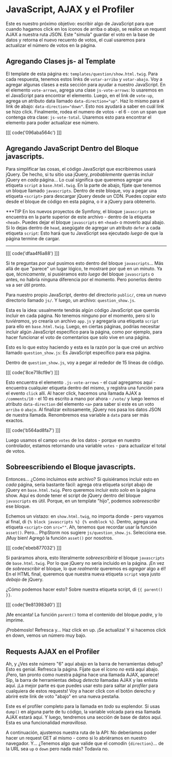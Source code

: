 # JavaScript, AJAX y el Profiler

Este es nuestro próximo objetivo: escribir algo de JavaScript para que cuando hagamos
click en los íconos de arriba o abajo, se realice un request AJAX a nuestra ruta JSON.
Este "simula" guardar el voto en la base de datos y retorna el nuevo recuento de votos,
el cual usaremos para actualizar el número de votos en la página.

## Agregando Clases js- al Template

El template de esta página es: `templates/question/show.html.twig`. Para cada respuesta,
tenemos estos links de `votar-arriba` y `votar-abajo`. Voy a agregar algunas clases a
esta sección para ayudar a nuestro JavaScript. En el elemento `vote-arrows`,
agrega una clase `js-vote-arrows`: lo usaremos en el JavaScript para encontrar el
elemento. Luego, en el link de `vote-up`, agrega un atributo data llamado
`data-direction="up"`. Haz lo mismo para el link de abajo: `data-direction="down"`.
Esto nos ayudará a saber en cuál link se hizo click. Finalmente, rodea el numero de
votos - el 6 - con un span que contenga otra clase: `js-vote-total`. Usaremos esto para
encontrar el elemento para poder actualizar ese número.

[[[ code('096aba564c') ]]]

## Agregando JavaScript Dentro del Bloque javascripts.

Para simplificar las cosas, el código JavaScript que escribiremos usará jQuery.
De hecho, si tu sitio usa jQuery, *probablemente* querrás incluir jQuery en *cada*
página... Lo cual significa que queremos agregar una etiqueta `script` a
`base.html.twig`. En la parte de abajo, fíjate que tenemos un bloque llamado
`javascripts`. Dentro de este bloque, voy a pegar una etiqueta `<script>` para
descargar jQuery desde un CDN. Puedes copiar esto desde el bloque de código
en esta página, o ir a jQuery para obtenerlo.

***TIP
En los nuevos proyectos de Symfony, el bloque `javascripts` se encuentra en la parte
superior de este archivo - dentro de la etiqueta `<head>`. Puedes dejar el bloque
`javascripts` en `<head>` o moverlo aquí abajo. Si lo dejas dentro de `head`, asegúgate
de agregar un atributo `defer` a cada etiqueta `script`:
Esto hará que tu JavaScript sea ejecutado *luego* de que la página termine de cargar.
***

[[[ code('dfaa4f6a88') ]]]

Si te preguntas *por qué* pusimos esto dentro del bloque `javascripts`... Más allá de
que "parece" un lugar lógico, te mostraré por qué en un minuto. Ya que, *técnicamente*,
si pusiéramos esto *luego* del bloque `javascripts` o antes, no habría ninguna
diferencia por el momento. Pero ponerlos dentro va a ser útil pronto.

Para nuestro propio JavaScript, dentro del directorio `public/`, crea un nuevo
directorio llamado `js/`. Y luego, un archivo: `question_show.js`.

Esta es la idea: usualmente tendrás algún código JavaScript que querrás incluir en
cada página. No tenemos ninguno por el momento, pero si lo *tuviéramos*, yo crearía
un archivo `app.js` y agregaría una etiqueta `script` para ello en `base.html.twig`.
Luego, en ciertas páginas, podrías necesitar incluir algún JavaScript específico
para la página, como por ejemplo, para hacer funcionar el voto de comentarios que
solo vive en una página.

Esto es lo que estoy haciendo y esta es la razón por la que creé un archivo llamado
`question_show.js`: Es JavaScript específico para esa página.

Dentro de `question_show.js`, voy a pegar al rededor de 15 líneas de código.

[[[ code('8ce718cf9e') ]]]

Esto encuentra el elemento `.js-vote-arrows` - el cual agregamos aquí - encuentra
cualquier etiqueta dentro del mismo, y registra una función para el evento `click` allí.
Al hacer click, hacemos una llamada AJAX a `/comments/10` - el 10 es escrito a mano por
ahora - `/vote/` y luego leemos el atributo `data-direction` del elemento `<a>` para
saber si este es un voto `arriba` o `abajo`. Al finalizar exitosamente, jQuery nos pasa
los datos JSON de nuestra llamada. Renombremos esa variable a `data` para ser más
exactos.

[[[ code('b564ad8fa7') ]]]

Luego usamos el campo `votes` de los datos - porque en nuestro controlador, estamos
retornando una variable `votes` - para actualizar el total de votos.

## Sobreescribiendo el Bloque javascripts.

Entonces... ¿Cómo incluimos este archivo? Si quisiéramos incluir esto en *cada* página,
sería bastante fácil: agrega otra etiqueta script abajo de jQuery en `base.html.twig`.
Pero queremos incluir esto *solo* en la página show. Aquí es donde tener el script de
jQuery dentro del bloque `javascripts` es útil. Porque, en un template "hijo",
podemos *sobreescribir* ese bloque.

Echemos un vistazo: en `show.html.twig`, no importa donde - pero vayamos al final,
di `{% block javascripts %} {% endblock %}`. Dentro, agrega una etiqueta `<script>`
con `src=""`. Ah, tenemos que recordar usar la función `asset()`. Pero... PhpStorm
nos sugiere `js/question_show.js`. Selecciona ese. ¡Muy bien! Agregó la función
`asset()` por nosotros.

[[[ code('ebeb877032') ]]]

Si paráramos ahora, esto literalmente *sobreescribiría* el bloque `javascripts` de
`base.html.twig`. Por lo que jQuery no sería incluido en la página. ¡En vez de
*sobreescribir* el bloque, lo que *realmente* queremos es *agregar* algo a él!
En el HTML final, queremos que nuestra nueva etiqueta `script` vaya justo *debajo*
de jQuery.

¿Cómo podemos hacer esto? Sobre nuestra etiqueta script, di `{{ parent() }}`.

[[[ code('9e813983d0') ]]]

¡Me encanta! La función `parent()` toma el contenido del bloque *padre*, y lo imprime.

¡Probémoslo! Refresca y... Haz click en up. ¡Se actualiza! Y si hacemos click en down,
vemos un número muy bajo.

## Requests AJAX en el Profiler

Ah, y ¿Ves este número "6" aquí abajo en la barra de herramientas debug? Esto es genial.
Refresca la página. Fíjate que el ícono *no* está aquí abajo. ¡Pero, tan pronto como
nuestra página hace una llamada AJAX, aparece! Sip, la barra de herramientas debug
*detecta* llamadas AJAX y las enlista aquí. ¡La mejor parte es que puedes usar esto
para saltar al *profiler* para cualquiera de estos requests! Voy a hacer click con el
botón derecho y abriré este link de voto "abajo" en una nueva pestaña.

Este es el profiler completo para la llamada en *todo* su esplendor. Si usas `dump()`
en alguna parte de tu código, la variable volcada para esa llamada AJAX estará aquí.
Y luego, tendremos una sección de base de datos aquí. Esta es una funcionalidad
*maravillosa*.

A continuación, ajustemos nuestra ruta de la API: No deberíamos poder hacer un request
GET al mismo - como si lo abriéramos en nuestro navegador. Y... ¿Tenemos algo que valide
que el comodín `{direction}`... de la URL sea `up` o `down` pero nada más? Todavía no.
